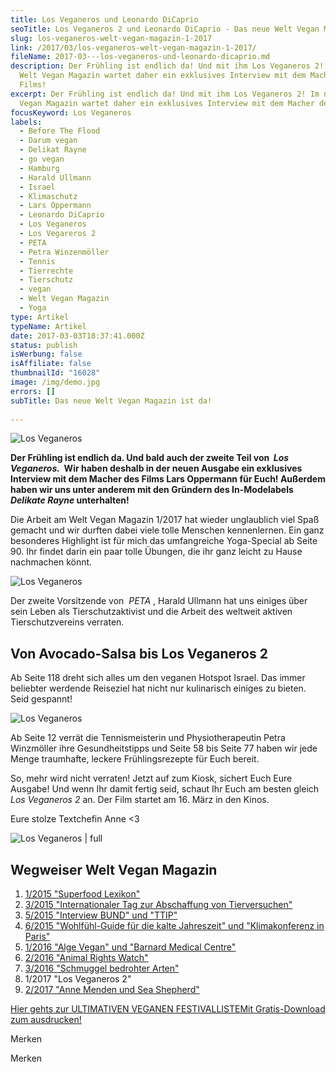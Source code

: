 ```yaml
---
title: Los Veganeros und Leonardo DiCaprio
seoTitle: Los Veganeros 2 und Leonardo DiCaprio - Das neue Welt Vegan Magazin ist da!
slug: los-veganeros-welt-vegan-magazin-1-2017
link: /2017/03/los-veganeros-welt-vegan-magazin-1-2017/
fileName: 2017-03---los-veganeros-und-leonardo-dicaprio.md
description: Der Frühling ist endlich da! Und mit ihm Los Veganeros 2! Im neuen
  Welt Vegan Magazin wartet daher ein exklusives Interview mit dem Macher des
  Films!
excerpt: Der Frühling ist endlich da! Und mit ihm Los Veganeros 2! Im neuen Welt
  Vegan Magazin wartet daher ein exklusives Interview mit dem Macher des Films!
focusKeyword: Los Veganeros
labels:
  - Before The Flood
  - Darum vegan
  - Delikat Rayne
  - go vegan
  - Hamburg
  - Harald Ullmann
  - Israel
  - Klimaschutz
  - Lars Oppermann
  - Leonardo DiCaprio
  - Los Veganeros
  - Los Vegareros 2
  - PETA
  - Petra Winzenmöller
  - Tennis
  - Tierrechte
  - Tierschutz
  - vegan
  - Welt Vegan Magazin
  - Yoga
type: Artikel
typeName: Artikel
date: 2017-03-03T18:37:41.000Z
status: publish
isWerbung: false
isAffiliate: false
thumbnailId: "16028"
image: /img/demo.jpg
errors: []
subTitle: Das neue Welt Vegan Magazin ist da!
  
---
```


![Los Veganeros](http://cardamonchai.com/wp-content/uploads/2017/03/33072363362_5d21a8c88a_z-640x427.jpg)

**Der Frühling ist endlich da. Und bald auch der zweite Teil von  _Los
Veganeros._  Wir haben deshalb in der neuen Ausgabe ein exklusives Interview mit
dem Macher des Films Lars Oppermann für Euch! Außerdem haben wir uns unter
anderem mit den Gründern des In-Modelabels  _Delikate Rayne_ unterhalten!**

Die Arbeit am Welt Vegan Magazin 1/2017 hat wieder unglaublich viel Spaß gemacht
und wir durften dabei viele tolle Menschen kennenlernen. Ein ganz besonderes
Highlight ist für mich das umfangreiche Yoga-Special ab Seite 90. Ihr findet
darin ein paar tolle Übungen, die ihr ganz leicht zu Hause nachmachen könnt.

![Los Veganeros](http://cardamonchai.com/wp-content/uploads/2017/03/33100602271_24708fe69b_z-640x427.jpg)

Der zweite Vorsitzende von  _PETA_ , Harald Ullmann hat uns einiges über sein
Leben als Tierschutzaktivist und die Arbeit des weltweit aktiven
Tierschutzvereins verraten.

## Von Avocado-Salsa bis Los Veganeros 2

Ab Seite 118 dreht sich alles um den veganen Hotspot Israel. Das immer beliebter
werdende Reiseziel hat nicht nur kulinarisch einiges zu bieten. Seid gespannt!

![Los Veganeros](http://cardamonchai.com/wp-content/uploads/2017/03/33072366172_a79af19fff_z-640x427.jpg)

Ab Seite 12 verrät die Tennismeisterin und Physiotherapeutin Petra Winzmöller
ihre Gesundheitstipps und Seite 58 bis Seite 77 haben wir jede Menge traumhafte,
leckere Frühlingsrezepte für Euch bereit.

So, mehr wird nicht verraten! Jetzt auf zum Kiosk, sichert Euch Eure Ausgabe!
Und wenn Ihr damit fertig seid, schaut Ihr Euch am besten gleich  _Los Veganeros
2_ an. Der Film startet am 16. März in den Kinos.

Eure stolze Textchefin Anne &lt;3

![Los Veganeros | full](http://cardamonchai.com/wp-content/uploads/2017/03/33228877995_c1f0eac3cf_z.jpg)

## Wegweiser Welt Vegan Magazin

1.  [1/2015 "Superfood Lexikon"](/2015/04/mein-erster-artikel-im-welt-vegan-magazin/)
1.  [3/2015 "Internationaler Tag zur Abschaffung von Tierversuchen"](/2015/05/das-neue-welt-vegan-magazin-ist-da/)
1.  [5/2015 "Interview BUND" und "TTIP"](/2015/10/die-fuenfte-ausgabe-vom-welt-vegan-magazin-ist-da/)
1.  [6/2015 "Wohlfühl-Guide für die kalte Jahreszeit" und "Klimakonferenz in Paris"](/2015/12/die-sechste-ausgabe-vom-welt-vegan-magazin-ist-da/)
1.  [1/2016 "Alge Vegan" und "Barnard Medical Centre"](/2016/03/welt-vegan-magazin-die-ausgabe-12016-ist-da/)
1.  [2/2016 "Animal Rights Watch"](/2016/08/welt-vegan-magazin-22016/)
1.  [3/2016 "Schmuggel bedrohter Arten"](/2016/09/thomas-d-im-welt-vegan-magazin/)
1.  1/2017 "Los Veganeros 2"
1.  [2/2017 "Anne Menden und Sea Shepherd"](/2017/06/welt-vegan-magazin-2-2017-anne-menden/)

[Hier gehts zur ULTIMATIVEN VEGANEN FESTIVALLISTEMit Gratis-Download zum ausdrucken!](/2015/03/die-ultimative-vegane-festivalliste)

Merken

Merken

  